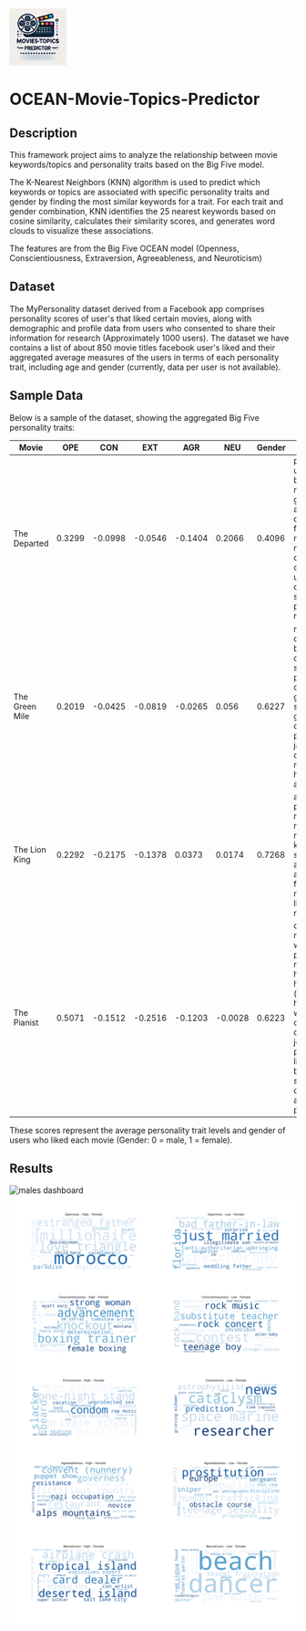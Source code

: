 <img src="icon.webp" alt="icon" width="100"/>

# OCEAN-Movie-Topics-Predictor

## Description
This framework project aims to analyze the relationship between movie keywords/topics and personality traits based on the Big Five model.   
   
The K-Nearest Neighbors (KNN) algorithm is used to predict which keywords or topics are associated with specific personality traits and gender by finding the most similar keywords for a trait. For each trait and gender combination, KNN identifies the 25 nearest keywords based on cosine similarity, calculates their similarity scores, and generates word clouds to visualize these associations. 

The features are from the Big Five OCEAN model (Openness, Conscientiousness, Extraversion, Agreeableness, and Neuroticism)

## Dataset
The MyPersonality dataset derived from a Facebook app comprises personality scores of user's that liked certain movies, along with demographic and profile data from users who consented to share their information for research (Approximately 1000 users). The dataset we have contains a list of about 850 movie titles facebook user's liked and their aggregated average measures of the users in terms of each personality trait, including age and gender (currently, data per user is not available).

## Sample Data

Below is a sample of the dataset, showing the aggregated Big Five personality traits:

| Movie          | OPE     | CON       | EXT       | AGR       | NEU     | Gender  | Keywords                                                                                                                                    |
|----------------|---------|-----------|-----------|-----------|---------|---------|----------------------------------------------------------------------------------------------------------------------------------------------|
| The Departed   | 0.3299  | -0.0998   | -0.0546   | -0.1404   | 0.2066  | 0.4096  | police, undercover, boston, massachusetts, gangster, irish-american, crime boss, friends, remake, mobster, organized crime, mafia, undercover cop, mole, state police, police training, realtor |
| The Green Mile | 0.2019  | -0.0425   | -0.0819   | -0.0265   | 0.056   | 0.6227  | mentally disabled, based on novel or book, southern usa, psychopath, death row, jail guard, supernatural, great depression, prison guard, jail, electric chair, torture, magic realism, healing, 1930s, abuse of power |
| The Lion King  | 0.2292  | -0.2175   | -0.1378   | 0.0373    | 0.0174  | 0.7268  | africa, lion, prince, redemption, musical, uncle, remake, grief, king, family, sidekick, live action and animation, father son relationship, live action remake                   |
| The Pianist    | 0.5071  | -0.1512   | -0.2516   | -0.1203   | -0.0028 | 0.6223  | concert, nazi, resistance, warsaw ghetto, polish resistance, homeland, holocaust (shoah), hunger, world war ii, prisoner of war, ghetto, deportation, jew persecution, liberation, biography, survival, based on memoir or autobiography, pianist, poland |


These scores represent the average personality trait levels and gender of users who liked each movie (Gender: 0 = male, 1 = female).

## Results
<img src="results_dashboard_males.png" alt="males dashboard" width="600"/>
<img src="results_dashboard_females.png" alt="females dashboard" width="600"/>

